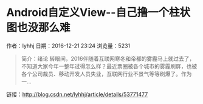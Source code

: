 # Android自定义View--自己撸一个柱状图也没那么难
作者：lyhhj
日期：2016-12-21 23:24
浏览量：5231
> 简介：绪论   转眼间，2016伴随着互联网寒冬和帝都的雾霾马上就过去了，不知道大家今年一整年过得怎么样？最近票圈被各个城市的雾霾刷屏，也被各个公司裁员、移动开发人员失业，互联网行业不景气等等刷爆了。作为一...

 链接：http://blog.csdn.net/lyhhj/article/details/53771477
